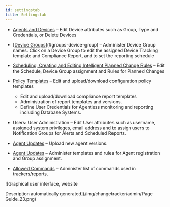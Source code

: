 ```yaml
---
id: settingstab
title: Settingstab
---
```


- [Agents and Devices](AgentsAndDevices.md "Agents and Devices: Agent and Device Administration") – Edit Device attributes such as Group, Type and Credentials, or Delete Devices
- [[Device Groups](DeviceGroups.md "Groups: Device Group Administration")](#groups-device-group) – Administer Device Group names. Click on a Device Group to edit the assigned Device Tracking template and Compliance Report, and to set the reporting schedule
- [Scheduling, Creating and Editing Intelligent Planned Change Rules](/Admin/Tabs/PlannedChangeAdministration.md#scheduling-creating-and-editing-intelligent-planned-change-rules "Scheduling, Creating and Editing Intelligent Planned Change Rules") – Edit the Schedule, Device Group assignment and Rules for Planned Changes
- [Policy Templates](PolicyTemplates/Overview.md "Policy Templates: Policy Templates Administration") – Edit and upload/download configuration policy templates

  - Edit and upload/download compliance report templates
  - Administration of report templates and versions.
  - Define User Credentials for Agentless monitoring and reporting including Database Systems.
- Users: User Administration – Edit User attributes such as username, assigned system privileges, email address and to assign users to Notification Groups for Alerts and Scheduled Reports.
- [Agent Updates](AgentUpdates.md "Agent Updates") – Upload new agent versions.
- [Agent Updates](AgentUpdates.md "Agent Registration Administration") – Administer templates and rules for Agent registration and Group assignment.
- [Allowed Commands](AllowedCommands.md "Allowed Commands") – Administer list of commands used in trackers/reports.

![Graphical user interface, website

Description automatically generated](/img/changetracker/admin/Page Guide_23.png)